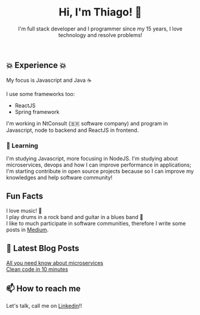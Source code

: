 <h1 align="center">  Hi, I'm Thiago! 👋 </h1>

<p align="center">
  I'm full stack developer and I programmer since my 15 years, I love technology and resolve problems! 
</p>

<br />

## :boom: Experience :boom:
My focus is Javascript and Java :coffee: 

I use some frameworks too:
* ReactJS
* Spring framework

I'm working in NtConsult (:brazil: software company) and program in Javascript, node to backend and ReactJS in frontend.

### :blue_book: Learning
I'm studying Javascript, more focusing in NodeJS. I'm studying about microservices, devops and how I can improve performance in applications; <br />
I'm starting contribute in open source projects because so I can improve my knowledges and help software community!

## Fun Facts

I love music! :musical_note: <br />
I play drums in a rock band and guitar in a blues band :guitar:  <br />
I like to much participate in software communities, therefore I write some posts in [Medium](https://medium.com/@thiagocrespo241103).

## 📝 Latest Blog Posts
[All you need know about microservices](https://medium.com/@thiagocrespo241103/microservi%C3%A7os-tudo-que-voc%C3%AA-precisa-saber-a307a64b4dc7) <br />
[Clean code in 10 minutes](https://medium.com/@thiagocrespo241103/clean-code-em-10-minutos-7da00009b98e)

## 📫 How to reach me

Let's talk, call me on [Linkedin](https://www.linkedin.com/in/thiago-crespo-felippi/)!!
